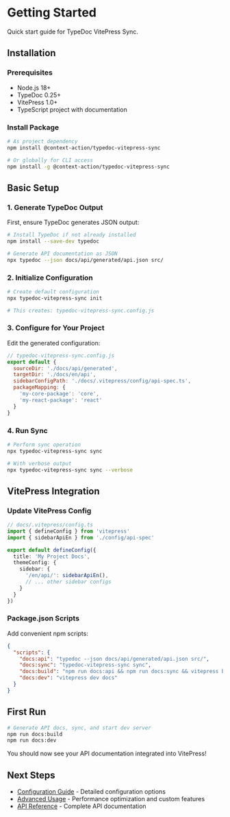 # Getting Started

Quick start guide for TypeDoc VitePress Sync.

## Installation

### Prerequisites

- Node.js 18+ 
- TypeDoc 0.25+
- VitePress 1.0+
- TypeScript project with documentation

### Install Package

```bash
# As project dependency
npm install @context-action/typedoc-vitepress-sync

# Or globally for CLI access
npm install -g @context-action/typedoc-vitepress-sync
```

## Basic Setup

### 1. Generate TypeDoc Output

First, ensure TypeDoc generates JSON output:

```bash
# Install TypeDoc if not already installed
npm install --save-dev typedoc

# Generate API documentation as JSON
npx typedoc --json docs/api/generated/api.json src/
```

### 2. Initialize Configuration

```bash
# Create default configuration
npx typedoc-vitepress-sync init

# This creates: typedoc-vitepress-sync.config.js
```

### 3. Configure for Your Project

Edit the generated configuration:

```javascript
// typedoc-vitepress-sync.config.js
export default {
  sourceDir: './docs/api/generated',
  targetDir: './docs/en/api',
  sidebarConfigPath: './docs/.vitepress/config/api-spec.ts',
  packageMapping: {
    'my-core-package': 'core',
    'my-react-package': 'react'
  }
}
```

### 4. Run Sync

```bash
# Perform sync operation
npx typedoc-vitepress-sync sync

# With verbose output
npx typedoc-vitepress-sync sync --verbose
```

## VitePress Integration

### Update VitePress Config

```typescript
// docs/.vitepress/config.ts
import { defineConfig } from 'vitepress'
import { sidebarApiEn } from './config/api-spec'

export default defineConfig({
  title: 'My Project Docs',
  themeConfig: {
    sidebar: {
      '/en/api/': sidebarApiEn(),
      // ... other sidebar configs
    }
  }
})
```

### Package.json Scripts

Add convenient npm scripts:

```json
{
  "scripts": {
    "docs:api": "typedoc --json docs/api/generated/api.json src/",
    "docs:sync": "typedoc-vitepress-sync sync",
    "docs:build": "npm run docs:api && npm run docs:sync && vitepress build docs",
    "docs:dev": "vitepress dev docs"
  }
}
```

## First Run

```bash
# Generate API docs, sync, and start dev server
npm run docs:build
npm run docs:dev
```

You should now see your API documentation integrated into VitePress!

## Next Steps

- [Configuration Guide](./configuration.md) - Detailed configuration options
- [Advanced Usage](./advanced-usage.md) - Performance optimization and custom features
- [API Reference](./api-reference.md) - Complete API documentation